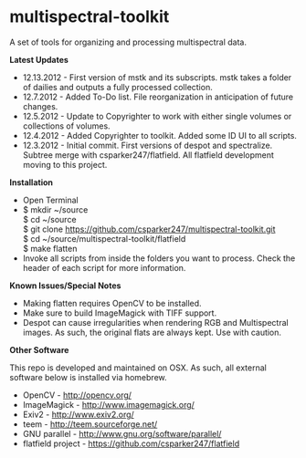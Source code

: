 multispectral-toolkit
=====================

A set of tools for organizing and processing multispectral data.


**Latest Updates**

* 12.13.2012 - First version of mstk and its subscripts. mstk takes a folder of dailies and outputs a fully processed collection.
* 12.7.2012 - Added To-Do list. File reorganization in anticipation of future changes.
* 12.5.2012 - Update to Copyrighter to work with either single volumes or collections of volumes.
* 12.4.2012 - Added Copyrighter to toolkit. Added some ID UI to all scripts.
* 12.3.2012 - Initial commit. First versions of despot and spectralize. Subtree merge with csparker247/flatfield. All flatfield development moving to this project.


**Installation**

* Open Terminal
* $ mkdir ~/source  
$ cd ~/source  
$ git clone https://github.com/csparker247/multispectral-toolkit.git  
$ cd ~/source/multispectral-toolkit/flatfield  
$ make flatten
* Invoke all scripts from inside the folders you want to process. Check the header of each script for more information. 


**Known Issues/Special Notes**

* Making flatten requires OpenCV to be installed.
* Make sure to build ImageMagick with TIFF support.
* Despot can cause irregularities when rendering RGB and Multispectral images. As such, the original flats are always kept. Use with caution.

**Other Software**

This repo is developed and maintained on OSX. As such, all external software below is installed via homebrew.

* OpenCV - http://opencv.org/
* ImageMagick - http://www.imagemagick.org/
* Exiv2 - http://www.exiv2.org/
* teem - http://teem.sourceforge.net/
* GNU parallel - http://www.gnu.org/software/parallel/
* flatfield project - https://github.com/csparker247/flatfield

